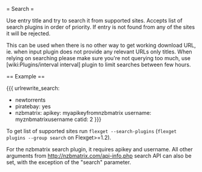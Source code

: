 = Search =

Use entry title and try to search it from supported sites. Accepts list of search plugins in order of priority. If entry is not found from any of the sites it will be rejected.

This can be used when there is no other way to get working download URL, ie. when input plugin does not provide any relevant URLs only titles. When relying on searching please make sure you're not querying too much, use [wiki:Plugins/interval interval] plugin to limit searches between few hours.

== Example ==

{{{
urlrewrite_search:
  - newtorrents
  - piratebay: yes
  - nzbmatrix:
      apikey: myapikeyfromnzbmatrix
      username: myznbmatrixusername
      catid: 2
}}}

To get list of supported sites run `flexget --search-plugins` (`flexget plugins --group search` on Flexget>=1.2).

For the nzbmatrix search plugin, it requires apikey and username. All other arguments from http://nzbmatrix.com/api-info.php search API can also be set, with the exception of the "search" parameter.
